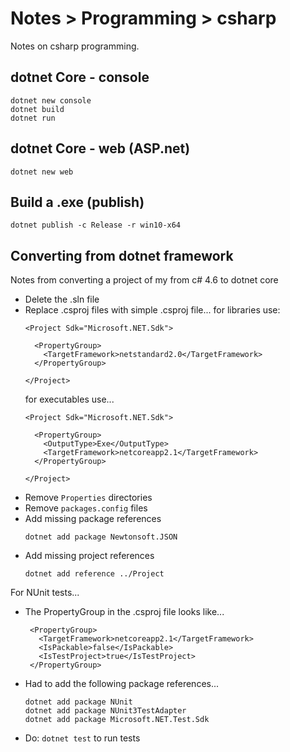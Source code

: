 # Notes > Programming > csharp

Notes on csharp  programming.

## dotnet Core - console

```
dotnet new console
dotnet build
dotnet run
```

## dotnet Core - web (ASP.net)

```
dotnet new web
```

## Build a .exe (publish)

```
dotnet publish -c Release -r win10-x64
```

## Converting from dotnet framework

Notes from converting a project of my from c# 4.6 to dotnet core


* Delete the .sln file
* Replace .csproj files with simple .csproj file... for libraries use:
  ```
  <Project Sdk="Microsoft.NET.Sdk">
  
    <PropertyGroup>
      <TargetFramework>netstandard2.0</TargetFramework>
    </PropertyGroup>
  
  </Project>
  ```
  for executables use...
  ```
  <Project Sdk="Microsoft.NET.Sdk">
  
    <PropertyGroup>
      <OutputType>Exe</OutputType>
      <TargetFramework>netcoreapp2.1</TargetFramework>
    </PropertyGroup>
  
  </Project>
  ```
* Remove `Properties` directories
* Remove `packages.config` files
* Add missing package references
  ```
  dotnet add package Newtonsoft.JSON
  ```
* Add missing project references
  ```
  dotnet add reference ../Project
  ```

For NUnit tests...

* The PropertyGroup in the .csproj file looks like...
  ```
   <PropertyGroup>
     <TargetFramework>netcoreapp2.1</TargetFramework>
     <IsPackable>false</IsPackable>
     <IsTestProject>true</IsTestProject>
   </PropertyGroup>
   ```
* Had to add the following package references...
  ```
  dotnet add package NUnit
  dotnet add package NUnit3TestAdapter
  dotnet add package Microsoft.NET.Test.Sdk
  ```
* Do: `dotnet test` to run tests
